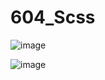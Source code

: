 # 604_Scss


![image](https://github.com/understanding963852/604_Scss/assets/60366769/01bfc113-d17d-4a3c-8c24-4350689a1c76)


![image](https://github.com/understanding963852/604_Scss/assets/60366769/be164f98-4241-427e-b8a7-70ac382f9c44)

